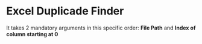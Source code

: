 Excel Duplicade Finder
======================

It takes 2 mandatory arguments in this specific order: **File Path** and **Index of column starting at 0**